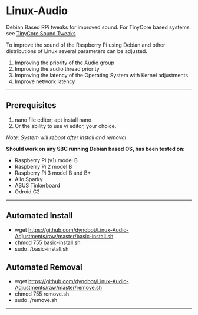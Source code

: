 # Linux-Audio
Debian Based RPi tweaks for improved sound. For TinyCore based systems see [TinyCore Sound Tweaks](https://github.com/dynobot/TinyCore-Sound-Adjustments)
 
 To improve the sound of the Raspberry Pi using Debian and other distributions of Linux several parameters can be adjusted.
 1) Improving the priority of the Audio group
 2) Improving the audio thread priority
 3) Improving the latency of the Operating System with Kernel adjustments
 4) Improve network latency
 ______________________________________________________________________________________________________________________________
 ## Prerequisites 
 1) nano file editor; apt install nano
 2) Or the ability to use vi editor, your choice.
 
 *Note: System will reboot after install and removal*
 
**Should work on any SBC running Debian based OS, has been tested on:**

- Raspberry Pi (v1) model B
- Raspberry Pi 2 model B
- Raspberry Pi 3 model B and B+
- Allo Sparky
- ASUS Tinkerboard
- Odroid C2
 ______________________________________________________________________________________________________________________________
 ## Automated Install
 - wget https://github.com/dynobot/Linux-Audio-Adjustments/raw/master/basic-install.sh
 - chmod 755 basic-install.sh
 - sudo ./basic-install.sh
 
 ## Automated Removal
 - wget https://github.com/dynobot/Linux-Audio-Adjustments/raw/master/remove.sh
 - chmod 755 remove.sh
 - sudo ./remove.sh
 
 ____________________________________________________________________________________________________________________________



